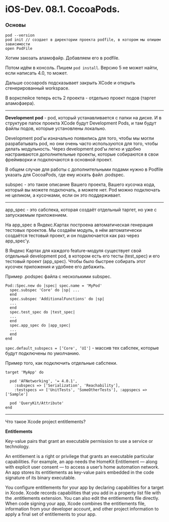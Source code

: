 # iOS-Dev. 08.1. CocoaPods.

### Основы

```
pod --version
pod init // создает в директории проекта podfile, в котором мы опишем зависимости
open PodFile
```

Хотим заюзать аламофайр. Добавляем его в podfile.

Потом идём в консоль. Пишем `pod install`. Версию 5 не может найти, если написать 4.0, то может.

Дальше cocoapods подсказывает закрыть XCode и открыть сгенерированный workspace. 

В воркспейсе теперь есть 2 проекта - отдельно проект подов (таргет аламофаера).

---

__Development pod__ - pod, который устанавливается с папки на диске. И в структуре папок  проекта XCode будут Development Pods, и там будут файлы подов, которые установлены локально.

Development pod'ы изначально появились для того, чтобы мы могли разрабатывать pod, но они очень часто используются для того, чтобы делать модульность. Через development pod'ы  легко и удобно настраиваются дополнительные проекты, которые собираются в свои фреймворки и подключаются в основной проект. 

В общем случае для работы с дополнительными подами нужно в Podfile указать для CocoaPods, где ему искать файл .podspec.

subspec - это такое описание Вашего проекта, Вашего кусочка кода, который вы можете подключать, а можете нет. Pod можно подключать не целиком, а кусочками, если он это поддерживает.

---

app_spec - это сабспека, которая создаёт отдельный таргет, но уже с запускаемым приложением.

На app_spec в Яндекс.Картах построена автоматическая генерация тестовых проектов. Мы создаём модуль, в нём автоматически создаётся тестовый проект, и он подключается как раз через app_spec'у.

В Яндекс Картах для каждого feature-модуля существует свой отдельный development pod, в котором есть его тесты (test_spec) и его тестовый проект (app_spec). Чтобы было быстрее собирать этот кусочек приложения и удобнее его дебажить.

Пример .podspec файла с несколькими subspec.

```
Pod::Spec.new do |spec| spec.name = 'MyPod'
  spec.subspec 'Core' do |sp| ...
  end
  spec.subspec 'AdditionalFunctions' do |sp|
  ...
  end
  spec.test_spec do |test_spec|
  ...
  end
  spec.app_spec do |app_spec|
  ...
  end
end
```

`spec.default_subspecs = [‘Core', ‘UI']` - массив тех сабспек, которые будут подключены по умолчанию.

Пример того, как подключить отдельные сабспеки.

```
target 'MyApp' do

  pod 'AFNetworking', '= 4.0.1',
    :subspecs => ['Serialization', 'Reachability'], 
    :testspecs => ['UnitTests', 'SomeOtherTests'], :appspecs => ['Sample']

  pod 'QueryKit/Attribute'
end
```

---

Что такое Xcode project entitlements?

__Entitlements__

Key-value pairs that grant an executable permission to use a service or technology.

An entitlement is a right or privilege that grants an executable particular capabilities. For example, an app needs the HomeKit Entitlement — along with explicit user consent — to access a user’s home automation network. An app stores its entitlements as key-value pairs embedded in the code signature of its binary executable.

You configure entitlements for your app by declaring capabilities for a target in Xcode. Xcode records capabilities that you add in a property list file with the .entitlements extension. You can also edit the entitlements file directly. When code signing your app, Xcode combines the entitlements file, information from your developer account, and other project information to apply a final set of entitlements to your app.